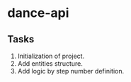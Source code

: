 # dance-api

## Tasks
1. Initialization of project.
2. Add entities structure.
3. Add logic by step number definition.